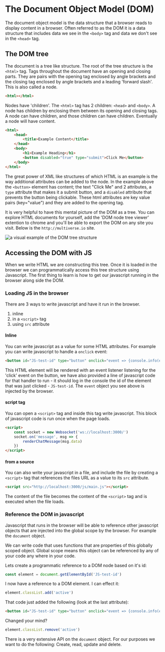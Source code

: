 # The Document Object Model (DOM)

The document object model is the data structure that a browser reads to display content in a browser. Often referred to as the DOM it is a data structure that includes data we see in the `<body>` tag and data we don't see in the `<head>` tag.

## The DOM tree

The document is a tree like structure. The root of the tree structure is the `<html>` tag. Tags throughout the document have an opening and closing parts. They are pairs with the opening tag enclosed by angle brackets and the closing tag enclosed by angle brackets and a leading 'forward slash'. This is also called a node.

```html
<html></html>
```

Nodes have 'children'. The `<html>` tag has 2 children: `<head>` and `<body>`. A node has children by enclosing them between its opening and closing tags. A node can have children, and those children can have children. Eventually a node will have content.

```html
<html>
    <head>
        <title>Example Content</title>
    </head>
    <body>
        <h1>Example Heading</h1>
        <button disabled="true" type="submit">Click Me</button>
    </body>
</html>
```
The great power of XML like structures of which HTML is an example is the way additional attributes can be added to the node. In the example above the `<button>` element has content; the text "Click Me" and 2 attributes, a `type` attribute that makes it a submit button, and a `disabled` attribute that prevents the button being clickable. These html attributes are key value pairs (key="value") and they are added to the opening tag.

It is very helpful to have this mental picture of the DOM as a tree. You can explore HTML documents for yourself, add the 'DOM node tree viewer' extention to chrome and you'll be able to export the DOM on any site you visit. Below is the `http://multiverse.io` site.

![a visual example of the DOM tree structure](https://user-images.githubusercontent.com/4499581/116584924-c6368f00-a90f-11eb-8e72-df90c8360434.png)

## Accessing the DOM with JS

When we write HTML we are constructing this tree. Once it is loaded in the browser we can programmatically access this tree structure using Javascript. The first thing to learn is how to get our javascript running in the browser along side the DOM.

### Loading JS in the browser

There are 3 ways to write javascript and have it run in the browser.

1. inline
2. in a `<script>` tag
3. using `src` attribute

#### Inline

You can write javascript as a value for some HTML attributes. For example you can write javascript to handle a `onclick` event:

```html
<button id="JS-test-id" type="button" onclick="event => {console.info(event.target.id)}">Test JS</button>
```

This HTML element will be rendered with an event listener listening for the 'click' event on the button, we have also provided a line of javascript code for that handler to run - it should log in the console the id of the element that was just clicked - `JS-test-id`. The `event` object you see above is injected by the browser.

#### script tag

You can open a `<script>` tag and inside this tag write javascript. This block of javascript code is run once when the page loads.

```html
<script>
    const socket = new Websocket('ws://localhost:3000/')
    socket.on('message', msg => {
        renderChatMessage(msg.data)
    })
</script>
```

#### from a source

You can also write your javascript in a file, and include the file by creating a `<script>` tag that references the files URL as a value to its `src` attribute.

```html
<script src="http://localhost:3000/js/main.js"></script>
```
The content of the file becomes the content of the `<script>` tag and is executed when the file loads.

### Reference the DOM in javascript

Javascript that runs in the browser will be able to reference other javascript objects that are injected into the global scope by the browser. For example the `document` object.

We can write code that uses functions that are properties of this globally scoped object. Global scope means this object can be referenced by any of your code any where in your code.

Lets create a programmatic reference to a DOM node based on it's id:

```javascript
const element = document.getElementById('JS-test-id')
```
I now have a reference to a DOM element. I can effect it:
```javascript
element.classList.add('active')
```
That code just added the following (look at the last attribute):
```html
<button id="JS-test-id" type="button" onclick="event => {console.info(event.target.id)}" class="active">Test JS</button>
```
Changed your mind?
```javascript
element.classList.remove('active')
```

There is a very extensive API on the `document` object. For our purposes we want to do the following: Create, read, update and delete.